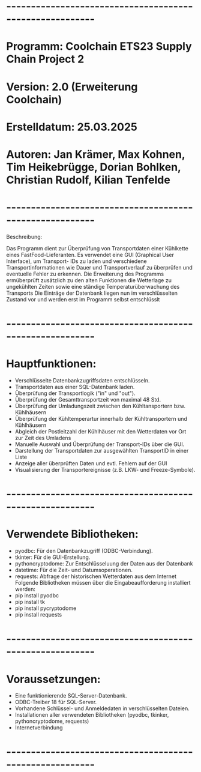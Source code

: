 # --------------------------------------------------------
# Programm: Coolchain ETS23 Supply Chain Project 2
# Version: 2.0 (Erweiterung Coolchain)
# Erstelldatum: 25.03.2025
# Autoren: Jan Krämer, Max Kohnen, Tim Heikebrügge, Dorian Bohlken, Christian Rudolf, Kilian Tenfelde
# --------------------------------------------------------
 Beschreibung:
 
 Das Programm dient zur Überprüfung von Transportdaten einer Kühlkette eines FastFood-Lieferanten.
 Es verwendet eine GUI (Graphical User Interface), um Transport-
 IDs zu laden und verschiedene Transportinformationen wie Dauer 
 und Transportverlauf zu überprüfen und eventuelle Fehler zu erkennen.
 Die Erweiterung des Programms ermüberprüft zusätzlich zu den alten Funktionen
 die Wetterlage zu  ungekühlten Zeiten sowie eine ständige Temperaturüberwachung des Transports
 Die Einträge der Datenbank liegen nun im verschlüsselten Zustand vor und werden erst im Programm selbst entschlüsslt
# --------------------------------------------------------
# Hauptfunktionen:
 - Verschlüsselte Datenbankzugriffsdaten entschlüsseln.
 - Transportdaten aus einer SQL-Datenbank laden.
 - Überprüfung der Transportlogik ("in" und "out").
 - Überprüfung der Gesamttransportzeit von maximal 48 Std.
 - Überprüfung der Umladungszeit zwischen den Kühltansportern bzw. Kühlhäusern
 - Überprüfung der Kühltemperartur innerhalb der Kühltransportern und Kühlhäusern
 - Abgleich der Postleitzahl der Kühlhäuser mit den Wetterdaten vor Ort zur Zeit des Umladens
 - Manuelle Auswahl und Überprüfung der Transport-IDs über die GUI.
 - Darstellung der Transportdaten zur ausgewählten TransportID in einer Liste
 - Anzeige aller überprüften Daten und evtl. Fehlern auf der GUI
 - Visualisierung der Transportereignisse (z.B. LKW- und Freeze-Symbole).
# --------------------------------------------------------
# Verwendete Bibliotheken:
 - pyodbc: Für den Datenbankzugriff (ODBC-Verbindung).
 - tkinter: Für die GUI-Erstellung.
 - pythoncryptodome: Zur Entschlüsseluung der Daten aus der Datenbank
 - datetime: Für die Zeit- und Datumsoperationen.
 - requests: Abfrage der historischen Wetterdaten aus dem Internet
Folgende Bibliotheken müssen über die Eingabeaufforderung installiert werden:
- pip install pyodbc
- pip install tk
- pip install pycryptodome
- pip install requests

# --------------------------------------------------------
# Voraussetzungen:
 - Eine funktionierende SQL-Server-Datenbank.
 - ODBC-Treiber 18 für SQL-Server.
 - Vorhandene Schlüssel- und Anmeldedaten in verschlüsselten Dateien.
 - Installationen aller verwendeten Bibliotheken (pyodbc, tkinker, pythoncryptodome, requests)
 - Internetverbindung
# --------------------------------------------------------

